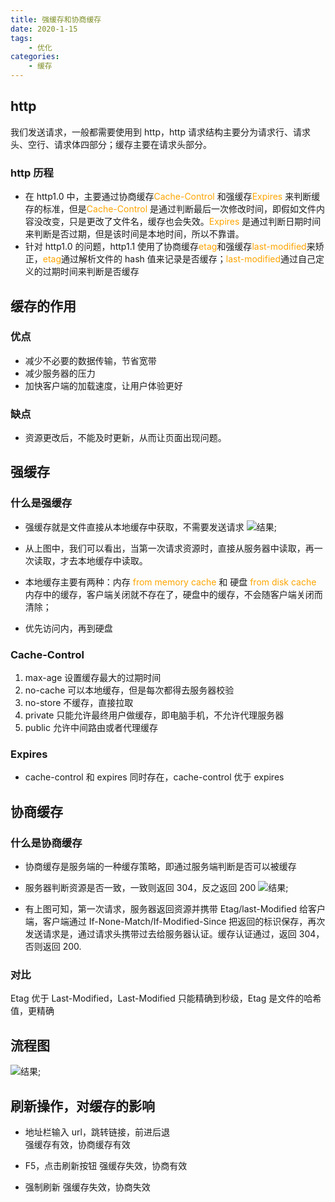 ```yaml
---
title: 强缓存和协商缓存
date: 2020-1-15
tags:
    - 优化
categories:
    - 缓存
---
```


## http

我们发送请求，一般都需要使用到 http，http 请求结构主要分为请求行、请求头、空行、请求体四部分；缓存主要在请求头部分。

### http 历程

-   在 http1.0 中，主要通过协商缓存<font color="orange">Cache-Control </font>和强缓存<font color="orange">Expires </font>来判断缓存的标准，但是<font color="orange">Cache-Control </font>是通过判断最后一次修改时间，即假如文件内容没改变，只是更改了文件名，缓存也会失效。<font color="orange">Expires </font> 是通过判断日期时间来判断是否过期，但是该时间是本地时间，所以不靠谱。
-   针对 http1.0 的问题，http1.1 使用了协商缓存<font color="orange">etag</font>和强缓存<font color="orange">last-modified</font>来矫正，<font color="orange">etag</font>通过解析文件的 hash 值来记录是否缓存；<font color="orange">last-modified</font>通过自己定义的过期时间来判断是否缓存

## 缓存的作用

### 优点

-   减少不必要的数据传输，节省宽带
-   减少服务器的压力
-   加快客户端的加载速度，让用户体验更好

### 缺点

-   资源更改后，不能及时更新，从而让页面出现问题。

## 强缓存

### 什么是强缓存

-   强缓存就是文件直接从本地缓存中获取，不需要发送请求
    ![结果](/img/2021/cache_control.jpg);

-   从上图中，我们可以看出，当第一次请求资源时，直接从服务器中读取，再一次读取，才去本地缓存中读取。
-   本地缓存主要有两种：内存<font color="orange">
    from memory cache
    </font> 和 硬盘<font color="orange">
    from disk cache
    </font>内存中的缓存，客户端关闭就不存在了，硬盘中的缓存，不会随客户端关闭而清除；

-   优先访问内，再到硬盘

### Cache-Control

1. max-age 设置缓存最大的过期时间
2. no-cache 可以本地缓存，但是每次都得去服务器校验
3. no-store 不缓存，直接拉取
4. private 只能允许最终用户做缓存，即电脑手机，不允许代理服务器
5. public 允许中间路由或者代理缓存

### Expires

-   cache-control 和 expires 同时存在，cache-control 优于 expires

## 协商缓存

### 什么是协商缓存

-   协商缓存是服务端的一种缓存策略，即通过服务端判断是否可以被缓存
-   服务器判断资源是否一致，一致则返回 304，反之返回 200
    ![结果](/img/2021/etag_modified.jpg);

-   有上图可知，第一次请求，服务器返回资源并携带 Etag/last-Modified 给客户端，客户端通过 If-None-Match/If-Modified-Since 把返回的标识保存，再次发送请求是，通过请求头携带过去给服务器认证。缓存认证通过，返回 304，否则返回 200.

### 对比

Etag 优于 Last-Modified，Last-Modified 只能精确到秒级，Etag 是文件的哈希值，更精确

## 流程图

![结果](/img/2021/cache.png);

## 刷新操作，对缓存的影响

-   地址栏输入 url，跳转链接，前进后退  
    强缓存有效，协商缓存有效

-   F5，点击刷新按钮
    强缓存失效，协商有效

-   强制刷新
    强缓存失效，协商失效
